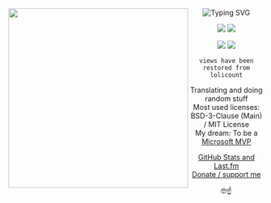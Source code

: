 <a href="https://www.youtube.com/watch?v=bn7uMwXYU9U" target="_blank" rel="noreferrer noopener">
<img align="left" width="355" height="355" src="https://wallpapers.com/images/hd/cute-anime-girl-pfp-onnanoko-strawberries-and-hearts-ur1xrjbm1ipqr3wu.jpg">
</a>

<div align="right">
<div align="center">
<!-- <a href="https://git.io/typing-svg"> -->
<img src="https://readme-typing-svg.demolab.com?font=Roboto+Mono&weight=600&duration=2000&pause=1500&color=FFFFFF&background=1e242a&center=true&vCenter=true&random=false&width=420&lines=Welcome!+%F0%9F%92%9C;I+am+Lucas%2C+aka.+lucmsilva...;Nice+to+meet+you!;I+am+a+hobbyist+developer.;Check+out+my+website!;https%3A%2F%2Fwww.lucmsilva.com" alt="Typing SVG" /></a>

[![](https://img.shields.io/youtube/channel/subscribers/UCTRoy3MnTQAT0aT84KbUZ4Q?style=for-the-badge&logo=youtube)](https://www.youtube.com/channel/UCTRoy3MnTQAT0aT84KbUZ4Q?sub_confirmation=1)
[![](https://img.shields.io/youtube/channel/views/UCTRoy3MnTQAT0aT84KbUZ4Q?style=for-the-badge&logo=youtube)](https://www.youtube.com/channel/UCTRoy3MnTQAT0aT84KbUZ4Q/videos)

[![](https://img.shields.io/github/followers/lucmsilva651?style=for-the-badge&logo=github)](https://github.com/lucmsilva651/)
[![](https://komarev.com/ghpvc/?username=lucmsilva651&style=for-the-badge&abbreviated=true&base=3188)](https://github.com/lucmsilva651/) <!-- ignore that base=3188 bcs i migrated from lolicount -->

``views have been restored from lolicount``

Translating and doing random stuff\
Most used licenses: BSD-3-Clause (Main) / MIT License\
My dream: To be a [Microsoft MVP](https://mvp.microsoft.com/)

[GitHub Stats and Last.fm](STATS.md)\
[Donate / support me](https://www.lucmsilva.com/#donate)

🤓☝️
</div>
</div>
